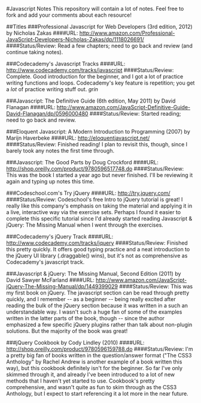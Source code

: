 #Javascript Notes
This repository will contain a lot of notes. Feel free to fork and add your comments about each resource!

##Titles
###Professional Javascript for Web Developers (3rd edition, 2012) by Nicholas Zakas
####URL: http://www.amazon.com/Professional-JavaScript-Developers-Nicholas-Zakas/dp/1118026691/
####Status/Review: Read a few chapters; need to go back and review (and continue taking notes).

###Codecademy's Javascript Tracks
####URL: http://www.codecademy.com/tracks/javascript
####Status/Review: Complete. Good introduction for the beginner, and I got a lot of practice writing functions and loops. Codecademy's key feature is repetition; you get a *lot* of practice writing stuff out. *grin*

###Javascript: The Definitive Guide (6th edition, May 2011) by David Flanagan
####URL: http://www.amazon.com/JavaScript-Definitive-Guide-David-Flanagan/dp/0596000480
####Status/Review: Started reading; need to go back and review. 

###Eloquent Javascript: A Modern Introduction to Programming (2007) by Marijn Haverbeke
####URL: http://eloquentjavascript.net/
####Status/Review: Finished reading! I plan to revisit this, though, since I barely took any notes the first time through. 

###Javascript: The Good Parts by Doug Crockford
####URL: http://shop.oreilly.com/product/9780596517748.do
####Status/Review: This was the book I started a year ago but never finished. I'll be reviewing it again and typing up notes this time. 

###Codeschool.com's Try jQuery
####URL: http://try.jquery.com/
####Status/Review: Codeschool's free Intro to jQuery tutorial is great! I really like this company's emphasis on taking the material and applying it in a live, interactive way via the exercise sets. Perhaps I found it easier to complete this specific tutorial since I'd already started reading Javascript & jQuery: The Missing Manual when I went through the exercises. 

###Codecademy's jQuery Track
####URL: http://www.codecademy.com/tracks/jquery
####Status/Review: Finished this pretty quickly. It offers good typing practice and a neat introduction to the jQuery UI library (.draggable() wins), but it's not as comprehensive as Codecademy's javascript track. 

###Javascript & jQuery: The Missing Manual, Second Edition (2011) by David Sawyer McFarland
####URL: http://www.amazon.com/JavaScript-jQuery-The-Missing-Manual/dp/1449399029
####Status/Review: This was my first book on jQuery. The javascript section can be read through pretty quickly, and I remember -- as a beginner -- being really excited after reading the bulk of the jQuery section because it was written in a such an understandable way. I wasn't such a huge fan of some of the examples written in the latter parts of the book, though -- since the author emphasized a few specific jQuery plugins rather than talk about non-plugin solutions. But the majority of the book was great!

###jQuery Cookbook by Cody Lindley (2010)
####URL: http://shop.oreilly.com/product/9780596159788.do
####Status/Review: I'm a pretty big fan of books written in the question/answer format ("The CSS3 Anthology" by Rachel Andrew is another example of a book written this way), but this cookbook definitely isn't for the beginner. So far I've only skimmed through it, and already I've been introduced to a lot of new methods that I haven't yet started to use. Cookbook's pretty comprehensive, and wasn't quite as fun to skim through as the CSS3 Anthology, but I expect to start referencing it a lot more in the near future.